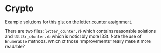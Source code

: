 # Crypto

Example solutions for [this gist on the letter counter assignment](https://gist.github.com/jamesdabbs/74a1b07e6747ecb2f32c).

There are two files: `letter_counter.rb` which contains reasonable solutions and `l3tt3r_c0unter.rb` which is noticably more l33t. Note the use of `Enumerable` methods. Which of those "improvements" really make it more readable?
